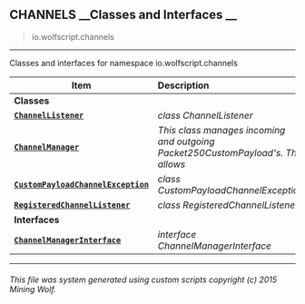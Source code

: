 ## CHANNELS __Classes and Interfaces __

>io.wolfscript.channels

---

Classes and interfaces for namespace io.wolfscript.channels

Item | Description   
--- | :--- 
__Classes__|
__[`ChannelListener`](ChannelListener.md)__ | _class ChannelListener_ 
__[`ChannelManager`](ChannelManager.md)__ | _This class manages incoming and outgoing Packet250CustomPayload's. This allows_ 
__[`CustomPayloadChannelException`](CustomPayloadChannelException.md)__ | _class CustomPayloadChannelException_ 
__[`RegisteredChannelListener`](RegisteredChannelListener.md)__ | _class RegisteredChannelListener_ 
__Interfaces__|
__[`ChannelManagerInterface`](ChannelManagerInterface.md)__ | _interface ChannelManagerInterface_ 



---



###### This file was system generated using custom scripts copyright (c) 2015 Mining Wolf.
	

